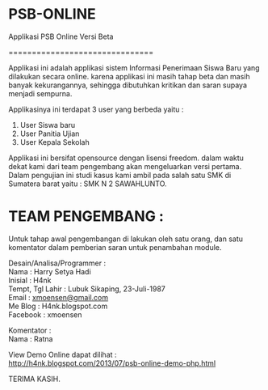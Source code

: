 PSB-ONLINE
==========

Applikasi PSB Online Versi Beta

===============================

Applikasi ini adalah applikasi sistem Informasi Penerimaan Siswa Baru yang dilakukan secara online.
karena applikasi ini masih tahap beta dan masih banyak kekurangannya, sehingga dibutuhkan 
kritikan dan saran supaya menjadi sempurna.

Applikasinya ini terdapat 3 user yang berbeda yaitu :
1. User Siswa baru
2. User Panitia Ujian
3. User Kepala Sekolah

Applikasi ini bersifat opensource dengan lisensi freedom. dalam waktu dekat kami dari team pengembang akan mengeluarkan
versi pertama. Dalam pengujian ini studi kasus kami ambil pada salah satu SMK di Sumatera barat yaitu :
SMK N 2 SAWAHLUNTO. 

TEAM PENGEMBANG :
=================
Untuk tahap awal pengembangan di lakukan oleh satu orang, dan satu komentator dalam pemberian saran untuk penambahan 
module.

Desain/Analisa/Programmer :                                                                
Nama : Harry Setya Hadi                                                             
Inisial : H4nk                                                                                     
Tempt, Tgl Lahir : Lubuk Sikaping, 23-Juli-1987                                                   
Email : xmoensen@gmail.com                                                                             
Me Blog : H4nk.blogspot.com                                                
Facebook : xmoensen                                                                                   
                                                             
Komentator :                                              
Nama : Ratna                                                  

View Demo Online dapat dilihat :                                               
http://h4nk.blogspot.com/2013/07/psb-online-demo-php.html

TERIMA KASIH.
